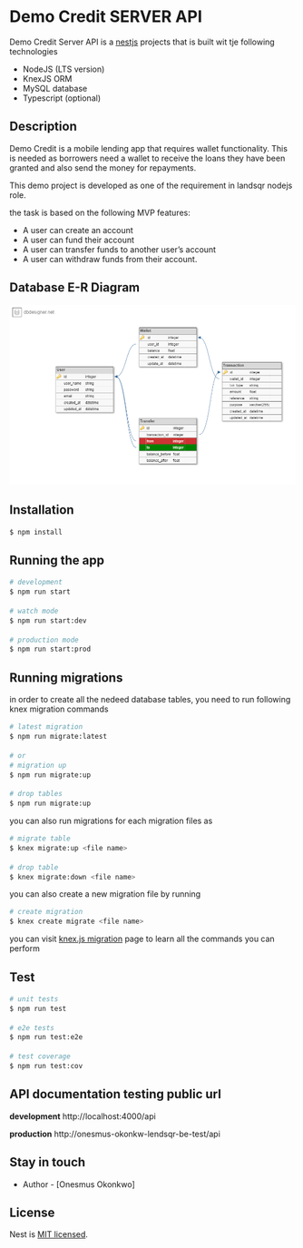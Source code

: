 # Demo Credit SERVER API
Demo Credit Server API is a [nestjs](https://nestjs.com) projects that is built wit tje following technologies 
* NodeJS (LTS version)
* KnexJS ORM
* MySQL database
* Typescript (optional)

## Description

Demo Credit is a mobile lending app that requires wallet functionality. This is needed as borrowers need a wallet to receive the loans they have been granted and also send the money for repayments.

This demo project is developed as one of the requirement in landsqr nodejs role.

the task is based on the following MVP features:
* A user can create an account
* A user can fund their account
* A user can transfer funds to another user’s account
* A user can withdraw funds from their account.

## Database E-R Diagram
<img src='database_design_image.png'/>

## Installation

```bash
$ npm install
```

## Running the app

```bash
# development
$ npm run start

# watch mode
$ npm run start:dev

# production mode
$ npm run start:prod
```
## Running migrations
in order to create all the nedeed database tables, you need to run following knex migration commands

```bash
# latest migration
$ npm run migrate:latest

# or 
# migration up
$ npm run migrate:up

# drop tables
$ npm run migrate:up
```
you can also run migrations for each migration files as

```bash
# migrate table
$ knex migrate:up <file name>

# drop table
$ knex migrate:down <file name>

```
you can also create a new migration file by running

```bash
# create migration
$ knex create migrate <file name>
```
you can visit [knex.js migration](https://knexjs.org/guide/migrations.html) page to learn all the commands you can perform

## Test

```bash
# unit tests
$ npm run test

# e2e tests
$ npm run test:e2e

# test coverage
$ npm run test:cov
```
## API documentation testing public url

**development**
http://localhost:4000/api

**production**
http://onesmus-okonkw-lendsqr-be-test/api




## Stay in touch

- Author - [Onesmus Okonkwo]


## License

Nest is [MIT licensed](LICENSE).
